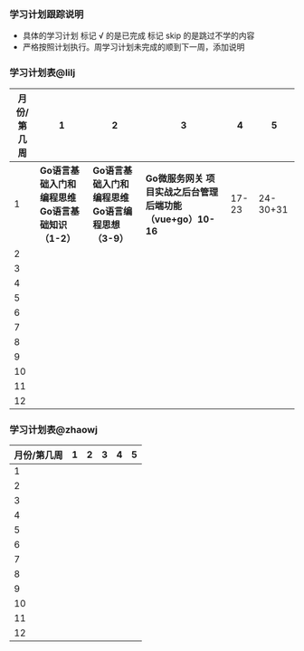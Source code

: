 ### 学习计划跟踪说明

- 具体的学习计划 标记 √ 的是已完成  标记 skip 的是跳过不学的内容
- 严格按照计划执行。周学习计划未完成的顺到下一周，添加说明



### 学习计划表@lilj

| 月份/第几周 | 1                                                    | 2                                                      | 3                                                          | 4     | 5        |
| ----------- | ---------------------------------------------------- | ------------------------------------------------------ | ---------------------------------------------------------- | ----- | -------- |
| 1           | **Go语言基础入门和编程思维 Go语言基础知识  （1-2）** | **Go语言基础入门和编程思维 Go语言编程思想    （3-9）** | **Go微服务网关 项目实战之后台管理后端功能（vue+go）10-16** | 17-23 | 24-30+31 |
| 2           |                                                      |                                                        |                                                            |       |          |
| 3           |                                                      |                                                        |                                                            |       |          |
| 4           |                                                      |                                                        |                                                            |       |          |
| 5           |                                                      |                                                        |                                                            |       |          |
| 6           |                                                      |                                                        |                                                            |       |          |
| 7           |                                                      |                                                        |                                                            |       |          |
| 8           |                                                      |                                                        |                                                            |       |          |
| 9           |                                                      |                                                        |                                                            |       |          |
| 10          |                                                      |                                                        |                                                            |       |          |
| 11          |                                                      |                                                        |                                                            |       |          |
| 12          |                                                      |                                                        |                                                            |       |          |



### 学习计划表@zhaowj

| 月份/第几周 | 1    | 2    | 3    | 4    | 5    |
| ----------- | ---- | ---- | ---- | ---- | ---- |
| 1           |      |      |      |      |      |
| 2           |      |      |      |      |      |
| 3           |      |      |      |      |      |
| 4           |      |      |      |      |      |
| 5           |      |      |      |      |      |
| 6           |      |      |      |      |      |
| 7           |      |      |      |      |      |
| 8           |      |      |      |      |      |
| 9           |      |      |      |      |      |
| 10          |      |      |      |      |      |
| 11          |      |      |      |      |      |
| 12          |      |      |      |      |      |

